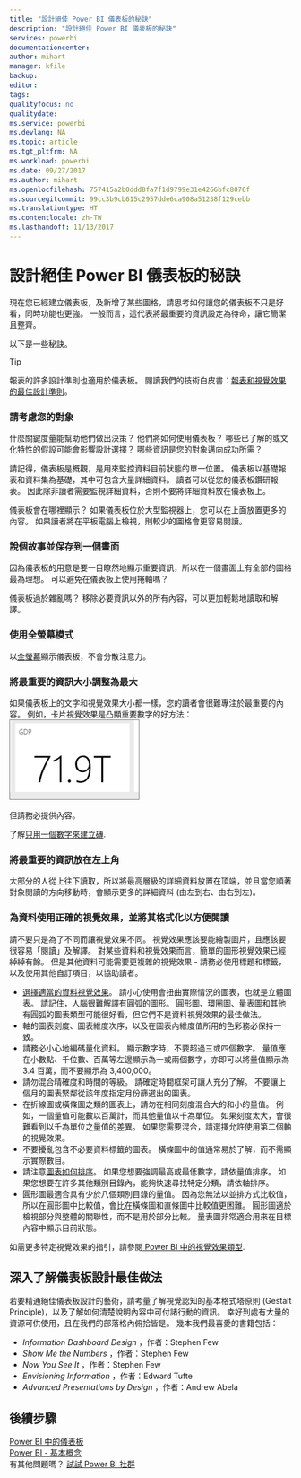 ```yaml
---
title: "設計絕佳 Power BI 儀表板的秘訣"
description: "設計絕佳 Power BI 儀表板的秘訣"
services: powerbi
documentationcenter: 
author: mihart
manager: kfile
backup: 
editor: 
tags: 
qualityfocus: no
qualitydate: 
ms.service: powerbi
ms.devlang: NA
ms.topic: article
ms.tgt_pltfrm: NA
ms.workload: powerbi
ms.date: 09/27/2017
ms.author: mihart
ms.openlocfilehash: 757415a2b0ddd8fa7f1d9799e31e4266bfc8076f
ms.sourcegitcommit: 99cc3b9cb615c2957dde6ca908a51238f129cebb
ms.translationtype: HT
ms.contentlocale: zh-TW
ms.lasthandoff: 11/13/2017
---
```

# <a name="tips-for-designing-a-great-power-bi-dashboard"></a>設計絕佳 Power BI 儀表板的秘訣
現在您已經建立儀表板，及新增了某些圖格，請思考如何讓您的儀表板不只是好看，同時功能也更強。 一般而言，這代表將最重要的資訊設定為待命，讓它簡潔且整齊。

以下是一些秘訣。

> [!TIP]
> 報表的許多設計準則也適用於儀表板。  閱讀我們的技術白皮書︰[報表和視覺效果的最佳設計準則](power-bi-visualization-best-practices.md)。
> 
> 

### <a name="consider-your-audience"></a>請考慮您的對象
什麼關鍵度量能幫助他們做出決策？ 他們將如何使用儀表板？ 哪些已了解的或文化特性的假設可能會影響設計選擇？ 哪些資訊是您的對象邁向成功所需？

請記得，儀表板是概觀，是用來監控資料目前狀態的單一位置。 儀表板以基礎報表和資料集為基礎，其中可包含大量詳細資料。 讀者可以從您的儀表板鑽研報表。 因此除非讀者需要監視詳細資料，否則不要將詳細資料放在儀表板上。

儀表板會在哪裡顯示？ 如果儀表板位於大型監視器上，您可以在上面放置更多的內容。 如果讀者將在平板電腦上檢視，則較少的圖格會更容易閱讀。

### <a name="tell-a-story-and-keep-it-to-one-screen"></a>說個故事並保存到一個畫面
因為儀表板的用意是要一目瞭然地顯示重要資訊，所以在一個畫面上有全部的圖格最為理想。 可以避免在儀表板上使用捲軸嗎？

儀表板過於雜亂嗎？  移除必要資訊以外的所有內容，可以更加輕鬆地讀取和解譯。

### <a name="make-use-of-full-screen-mode"></a>使用全螢幕模式
以[全螢幕](service-fullscreen-mode.md)顯示儀表板，不會分散注意力。

### <a name="make-the-most-important-information-biggest"></a>將最重要的資訊大小調整為最大
如果儀表板上的文字和視覺效果大小都一樣，您的讀者會很難專注於最重要的內容。 例如，卡片視覺效果是凸顯重要數字的好方法：  
![](media/service-dashboards-design-tips/pbi_card.png)

但請務必提供內容。  

了解[只用一個數字來建立磚](power-bi-visualization-big-number.md).

### <a name="put-the-most-important-information-in-the-upper-corner"></a>將最重要的資訊放在左上角
大部分的人從上往下讀取，所以將最高層級的詳細資料放置在頂端，並且當您順著對象閱讀的方向移動時，會顯示更多的詳細資料 (由左到右、由右到左)。

### <a name="use-the-right-visualization-for-the-data-and-format-it-for-easy-reading"></a>為資料使用正確的視覺效果，並將其格式化以方便閱讀
請不要只是為了不同而讓視覺效果不同。  視覺效果應該要能繪製圖片，且應該要很容易「閱讀」及解譯。  對某些資料和視覺效果而言，簡單的圖形視覺效果已經綽綽有餘。 但是其他資料可能需要更複雜的視覺效果 - 請務必使用標題和標籤，以及使用其他自訂項目，以協助讀者。  

* [選擇適當的資料視覺效果](http://blogs.msdn.com/b/microsoft_business_intelligence1/archive/2012/10/08/best-practices-in-data-visualization.aspx)。 請小心使用會扭曲實際情況的圖表，也就是立體圖表。 請記住，人腦很難解譯有圓弧的圖形。 圓形圖、環圈圖、量表圖和其他有圓弧的圖表類型可能很好看，但它們不是資料視覺效果的最佳做法。
* 軸的圖表刻度、圖表維度次序，以及在圖表內維度值所用的色彩務必保持一致。
* 請務必小心地編碼量化資料。 顯示數字時，不要超過三或四個數字。 量值應在小數點、千位數、百萬等左邊顯示為一或兩個數字，亦即可以將量值顯示為 3.4 百萬，而不要顯示為 3,400,000。
* 請勿混合精確度和時間的等級。 請確定時間框架可讓人充分了解。  不要讓上個月的圖表緊鄰從該年度指定月份篩選出的圖表。
* 在折線圖或橫條圖之類的圖表上，請勿在相同刻度混合大的和小的量值。  例如，一個量值可能數以百萬計，而其他量值以千為單位。  如果刻度太大，會很難看到以千為單位之量值的差異。  如果您需要混合，請選擇允許使用第二個軸的視覺效果。
* 不要擾亂包含不必要資料標籤的圖表。 橫條圖中的值通常易於了解，而不需顯示實際數目。
* 請注意[圖表如何排序](power-bi-report-change-sort.md)。  如果您想要強調最高或最低數字，請依量值排序。  如果您想要在許多其他類別目錄內，能夠快速尋找特定分類，請依軸排序。  
* 圓形圖最適合具有少於八個類別目錄的量值。 因為您無法以並排方式比較值，所以在圓形圖中比較值，會比在橫條圖和直條圖中比較值更困難。 圓形圖適於檢視部分與整體的關聯性，而不是用於部分比較。 量表圖非常適合用來在目標內容中顯示目前狀態。

如需更多特定視覺效果的指引，請參閱[ Power BI 中的視覺效果類型](power-bi-visualization-types-for-reports-and-q-and-a.md).  

## <a name="learning-more-about-best-practice-dashboard-design"></a>深入了解儀表板設計最佳做法
若要精通絕佳儀表板設計的藝術，請考量了解視覺認知的基本格式塔原則 (Gestalt Principle)，以及了解如何清楚說明內容中可付諸行動的資訊。 幸好到處有大量的資源可供使用，且在我們的部落格內俯拾皆是。 幾本我們最喜愛的書籍包括：

* *Information Dashboard Design* ，作者：Stephen Few  
* *Show Me the Numbers* ，作者：Stephen Few  
* *Now You See It* ，作者：Stephen Few  
* *Envisioning Information* ，作者：Edward Tufte  
* *Advanced Presentations by Design* ，作者：Andrew Abela   

## <a name="next-steps"></a>後續步驟
[Power BI 中的儀表板](service-dashboards.md)  
[Power BI - 基本概念](service-basic-concepts.md)  
有其他問題嗎？ [試試 Power BI 社群](http://community.powerbi.com/)

